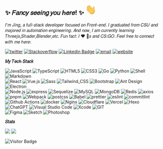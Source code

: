 
## ✨ 𝐹𝑎𝑛𝑐𝑦 𝑠𝑒𝑒𝑖𝑛𝑔 𝑦𝑜𝑢 ℎ𝑒𝑟𝑒! ✨  <img src="https://github.com/IrisGitHub/IrisGitHub/blob/main/wave.gif" width="36px" height="36px"/>  

𝐼'𝑚 𝐽𝑖𝑛𝑔, 𝑎 𝑓𝑢𝑙𝑙-𝑠𝑡𝑎𝑐𝑘 𝑑𝑒𝑣𝑒𝑙𝑜𝑝𝑒𝑟 𝑓𝑜𝑐𝑢𝑠𝑒𝑑 𝑜𝑛 𝐹𝑟𝑜𝑛𝑡-𝑒𝑛𝑑. 𝐼 𝑔𝑟𝑎𝑑𝑢𝑎𝑡𝑒𝑑 𝑓𝑟𝑜𝑚 𝐶𝑆𝑈 𝑎𝑛𝑑 𝑚𝑎𝑗𝑜𝑟𝑒𝑑 𝑖𝑛 𝑎𝑢𝑡𝑜𝑚𝑎𝑡𝑖𝑜𝑛 𝑒𝑛𝑔𝑖𝑛𝑒𝑒𝑟𝑖𝑛𝑔. 𝐴𝑛𝑑 𝑛𝑜𝑤, 𝐼 𝑎𝑚 𝑐𝑢𝑟𝑟𝑒𝑛𝑡𝑙𝑦 𝑙𝑒𝑎𝑟𝑛𝑖𝑛𝑔 𝑇ℎ𝑟𝑒𝑒𝑗𝑠,𝑆ℎ𝑎𝑑𝑒𝑟,𝐵𝑙𝑒𝑛𝑑𝑒𝑟,𝑒𝑡𝑐. 𝐹𝑢𝑛 𝑓𝑎𝑐𝑡: 𝐼 ❤️ 🐶𝑠 𝑎𝑛𝑑 𝐶𝑆:𝐺𝑂. 𝐹𝑒𝑒𝑙 𝑓𝑟𝑒𝑒 𝑡𝑜 𝑐𝑜𝑛𝑛𝑒𝑐𝑡 𝑤𝑖𝑡ℎ 𝑚𝑒 ℎ𝑒𝑟𝑒:

[![twitter](https://img.shields.io/badge/-@jiangjingss-%231DA1F2?style=flat-square&logo=twitter&logoColor=ffffff)](https://twitter.com/jingjiangss)
[![Stackoverflow](https://img.shields.io/badge/-@jing.jiang-black?logo=stackoverflow&style=flat-square&color=%2335495e)](https://stackoverflow.com/users/10522217)
[![Linkedin Badge](https://img.shields.io/badge/-jing.jiang-blue?style=flat-square&logo=Linkedin&logoColor=white)](https://www.linkedin.com/in/jing-jiang-27b45375/)
[![email](https://img.shields.io/badge/email-i@jiangjings.com-03a57a?style=flat-square)](mailto:i@jiangjings.com)
[![website](https://img.shields.io/badge/website-jiangjings.com-CC6699?style=flat-square)](https://jiangjings.com)

**𝑀𝑦 𝑇𝑒𝑐ℎ 𝑆𝑡𝑎𝑐𝑘**

![JavaScript](https://img.shields.io/badge/JavaScript-%23323330.svg?style=flat-square&logo=javascript&logoColor=%23F7DF1E)
![TypeScript](https://img.shields.io/badge/Typescript-%23007acc.svg?style=flat-square&logo=typescript&logoColor=white)
![HTML5](https://img.shields.io/badge/HTML5-E34F26?style=flat-square&logo=html5&logoColor=white)
![CSS3](https://img.shields.io/badge/CSS3-1572B6?style=flat-square&logo=css3&logoColor=white)
![Go](https://img.shields.io/badge/Go-00ADD8?style=flat-square&logo=go&logoColor=white)
![Python](https://img.shields.io/badge/Python-FFD43B?style=flat-square&logo=python&logoColor=blue)
![Shell](https://img.shields.io/badge/Shell_Script-121011?style=flat-squar&logo=gnu-bash&logoColor=white)
![Markdown](https://img.shields.io/badge/-Markdown-000?style=flat-square&logo=Markdown)<br />
![React](https://img.shields.io/badge/React-%2320232a.svg?style=flat-square&logo=React&logoColor=%2361dafb)
![Vue.js](https://img.shields.io/badge/Vue.js-%2335495e.svg?style=flat-square&logo=Vue.js&logoColor=%234fc08d)
![Sass](https://img.shields.io/badge/Sass-CC6699?style=flat-square&logo=sass&logoColor=white)
![Tailwind_CSS](https://img.shields.io/badge/Tailwind_CSS-38B2AC?style=flat-square&logo=tailwind-css&logoColor=white)
![Bootstrap](https://img.shields.io/badge/Bootstrap-%237952b3.svg?style=flat-square&logo=bootstrap&logoColor=white)
![Ant Design](https://img.shields.io/badge/ant%20design-%230170fe.svg?style=flat-square&logo=Ant-design&logoColor=white)
![Electron](https://img.shields.io/badge/Electron-%231572b6.svg?style=flat-square&logo=Electron&logoColor=white)<br />
![Node.js](https://img.shields.io/badge/Node.js-%2343853d.svg?style=flat-square&logo=node.js&logoColor=white)
![express](https://img.shields.io/badge/Express%20js-000000?style=flat-square&logo=express&logoColor=white)
![Sequelize](https://img.shields.io/badge/Sequelize-52B0E7?style=flat-square&logo=Sequelize&logoColor=white)
![MySQL](https://img.shields.io/badge/Mysql-%234479a1.svg?style=flat-square&logo=MySQL&logoColor=white)
![MongoDB](https://img.shields.io/badge/Mongodb-%234ea94b.svg?style=flat-square&logo=Mongodb&logoColor=white)
![Redis](https://img.shields.io/badge/Redis-%23a51f17.svg?style=flat-square&logo=redis&logoColor=white)
![axios](https://img.shields.io/badge/axios-671ddf?style=flat-square&logo=axios&logoColor=white)<br />
![pnpm](https://img.shields.io/badge/pnpm-yellow?style=flat-square&logo=pnpm&logoColor=white)
![Webpack](https://img.shields.io/badge/Webpack-%231e72b3.svg?style=flat-square&logo=Webpack&logoColor=white)
![postcss](https://img.shields.io/badge/postcss-DD3A0A?style=flat-square&logo=postcss&logoColor=white)
![Babel](https://img.shields.io/badge/Babel-%23323330.svg?style=flat-square&logo=babel&logoColor=%23f9dc3e)
![prettier](https://img.shields.io/badge/prettier-1A2C34?style=flat-square&logo=prettier&logoColor=F7BA3E)
![eslint](https://img.shields.io/badge/eslint-3A33D1?style=flat-square&logo=eslint&logoColor=white)
![commitlint](https://img.shields.io/badge/commitlint-000000?style=flat-square&logo=commitlint&logoColor=4eb1dc)<br />
![Github Actions](https://img.shields.io/badge/Github%20Actions-282a2e?style=flat-square&logo=githubactions&logoColor=367cfe)
![docker](https://img.shields.io/badge/Docker-%23000000.svg?style=flat-square&logo=Docker&logoColor=blue)
![Nginx](https://img.shields.io/badge/Nginx-009639?style=flat-square&logo=nginx&logoColor=white)
![Cloudflare](https://img.shields.io/badge/Cloudflare-F38020?style=flat-square&logo=Cloudflare&logoColor=white)
![Vercel](https://img.shields.io/badge/Vercel-000000?style=flat-square&logo=vercel&logoColor=white)
![Hexo](https://img.shields.io/badge/Hexo-0E83CD?style=flat-square&logo=hexo&logoColor=white)<br />
![ChatGPT](https://img.shields.io/badge/ChatGPT-74aa9c?style=flat-square&logo=openai&logoColor=white)
![Visual Studio Code](https://img.shields.io/badge/Visual%20studio%20code-%230078d7.svg?style=flat-square&logo=visual-studio-code&logoColor=white)
![Xcode](https://img.shields.io/badge/Xcode-%23007acc.svg?style=flat-square&logo=xcode&logoColor=white)
![GIT](https://img.shields.io/badge/GIT-E44C30?style=flat-square&logo=git&logoColor=white)<br />
![Figma](https://img.shields.io/badge/Figma-%23f24e1e.svg?style=flat-square&logo=Figma&logoColor=white)
![Sketch](https://img.shields.io/badge/Sketch-FFB387?style=flat-square&logo=sketch&logoColor=black)
![Photoshop](https://img.shields.io/badge/Photoshop-%2331a8ff.svg?style=flat-square&logo=adobe-photoshop&logoColor=white)

**𝑆𝑡𝑎𝑡𝑠**

<p align="left">
<img src="https://github-readme-stats.vercel.app/api?username=irisgithub&count_private=true&hide=contribs&show_icons=true&icon_color=0366d6&text_color=24292e&bg_color=ffffff&hide_title=true&locale=en" height="120"/>
<img src="https://github-readme-stats.vercel.app/api/top-langs/?username=irisgithub&hide=markdown,html&layout=compact" height="120"/>
</p>

![Visitor Badge](https://komarev.com/ghpvc/?username=irisgithub&label=Profile%20views&color=0e75b6&style=flat)
